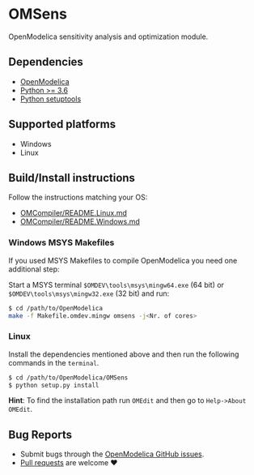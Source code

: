 # OMSens

OpenModelica sensitivity analysis and optimization module.

## Dependencies

  - [OpenModelica](https://github.com/OpenModelica/OpenModelica)
  - [Python >= 3.6](https://www.python.org/)
  - [Python setuptools](https://pypi.org/project/setuptools/)

## Supported platforms

  - Windows
  - Linux

## Build/Install instructions

Follow the instructions matching your OS:

  - [OMCompiler/README.Linux.md](https://github.com/OpenModelica/OpenModelica/blob/master/OMCompiler/README.Linux.md)
  - [OMCompiler/README.Windows.md](https://github.com/OpenModelica/OpenModelica/blob/master/OMCompiler/README.Windows.md)

### Windows MSYS Makefiles

If you used MSYS Makefiles to compile OpenModelica you need one additional step:

Start a MSYS terminal `$OMDEV\tools\msys\mingw64.exe` (64 bit) or
`$OMDEV\tools\msys\mingw32.exe` (32 bit) and run:

```bash
$ cd /path/to/OpenModelica
make -f Makefile.omdev.mingw omsens -j<Nr. of cores>
```

### Linux

Install the dependencies mentioned above and then run the following commands in the `terminal`.

```bash
$ cd /path/to/OpenModelica/OMSens
$ python setup.py install
```

**Hint**: To find the installation path run `OMEdit` and then go to `Help->About OMEdit`.

## Bug Reports

  - Submit bugs through the [OpenModelica GitHub issues](https://github.com/OpenModelica/OpenModelica/issues/new).
  - [Pull requests](../../pulls) are welcome ❤️
